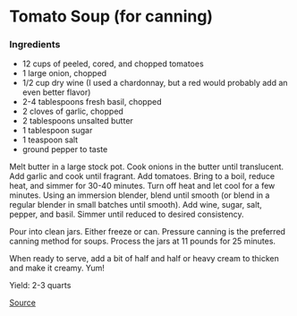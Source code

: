 # Tomato Soup (for canning)

### Ingredients
- 12 cups of peeled, cored, and chopped tomatoes
- 1 large onion, chopped
- 1/2 cup dry wine (I used a chardonnay, but a red would probably add an even better flavor)
- 2-4 tablespoons fresh basil, chopped
- 2 cloves of garlic, chopped
- 2 tablespoons unsalted butter
- 1 tablespoon sugar
- 1 teaspoon salt
- ground pepper to taste

Melt butter in a large stock pot.  Cook onions in the butter until translucent.  Add garlic and cook until fragrant.  Add tomatoes.  Bring to a boil, reduce heat, and simmer for 30-40 minutes.  Turn off heat and let cool for a few minutes.  Using an immersion blender, blend until smooth (or blend in a regular blender in small batches until smooth).  Add wine, sugar, salt, pepper, and basil.  Simmer until reduced to desired consistency.  

Pour into clean jars.  Either freeze or can.  Pressure canning is the preferred canning method for soups.  Process the jars at 11 pounds for 25 minutes.  

When ready to serve, add a bit of half and half or heavy cream to thicken and make it creamy.  Yum!

Yield: 2-3 quarts

[Source](http://www.contented-bee.com/blog/2015/9/3/tomato-soup)
